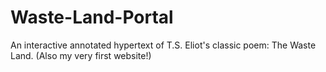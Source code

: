 # Waste-Land-Portal
An interactive annotated hypertext of T.S. Eliot's classic poem: The Waste Land. (Also my very first website!)
